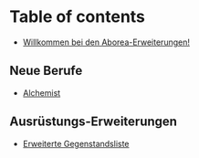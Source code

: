 # Table of contents

* [Willkommen bei den Aborea-Erweiterungen!](README.md)

## Neue Berufe

* [Alchemist](neue-berufe/alchemist.md)

## Ausrüstungs-Erweiterungen

* [Erweiterte Gegenstandsliste](ausruestungs-erweiterungen/erweiterte-gegenstandsliste.md)